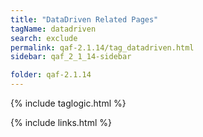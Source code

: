 ```yaml
---
title: "DataDriven Related Pages"
tagName: datadriven
search: exclude
permalink: qaf-2.1.14/tag_datadriven.html
sidebar: qaf_2_1_14-sidebar

folder: qaf-2.1.14
---
```

{% include taglogic.html %}

{% include links.html %}
